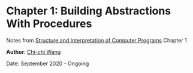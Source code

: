 # Chapter 1: Building Abstractions With Procedures
Notes from [Structure and Interpretation of Computer Programs](./README.md) Chapter 1

**Author**: [Chi-chi Wang](https://github.com/chichiwang)

Date: September 2020 - Ongoing
